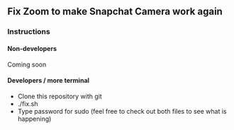 ## Fix Zoom to make Snapchat Camera work again

### Instructions

#### Non-developers

Coming soon

#### Developers / more terminal
* Clone this repository with git
* ./fix.sh
* Type password for sudo (feel free to check out both files to see what is happening)

